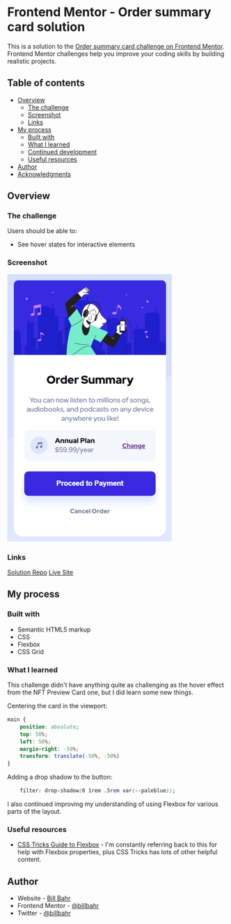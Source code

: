 # Frontend Mentor - Order summary card solution

This is a solution to the [Order summary card challenge on Frontend Mentor](https://www.frontendmentor.io/challenges/order-summary-component-QlPmajDUj). Frontend Mentor challenges help you improve your coding skills by building realistic projects. 

## Table of contents

- [Overview](#overview)
  - [The challenge](#the-challenge)
  - [Screenshot](#screenshot)
  - [Links](#links)
- [My process](#my-process)
  - [Built with](#built-with)
  - [What I learned](#what-i-learned)
  - [Continued development](#continued-development)
  - [Useful resources](#useful-resources)
- [Author](#author)
- [Acknowledgments](#acknowledgments)


## Overview

### The challenge

Users should be able to:

- See hover states for interactive elements

### Screenshot

![Solution Screenshot](images/screenshot.png)


### Links

[Solution Repo](https://github.com/billbahr/order-summary-component)
[Live Site](https://billbahr.github.io/order-summary-component)

## My process

### Built with

- Semantic HTML5 markup
- CSS
- Flexbox
- CSS Grid

### What I learned

This challenge didn't have anything quite as challenging as the hover effect from the NFT Preview Card one, but I did learn some new things.

Centering the card in the viewport:
```css
main {
    position: absolute;
    top: 50%;
    left: 50%;
    margin-right: -50%;
    transform: translate(-50%, -50%)
}
```
Adding a drop shadow to the button:
```css
    filter: drop-shadow(0 1rem .5rem var(--paleblue));
```

I also continued improving my understanding of using Flexbox for various parts of the layout.

### Useful resources

- [CSS Tricks Guide to Flexbox](https://css-tricks.com/snippets/css/a-guide-to-flexbox/) - I'm constantly referring back to this for help with Flexbox properties, plus CSS Tricks has lots of other helpful content.

## Author

- Website - [Bill Bahr](https://www.your-site.com)
- Frontend Mentor - [@billbahr](https://www.frontendmentor.io/profile/billbahr)
- Twitter - [@billbahr](https://www.twitter.com/billbahr)
